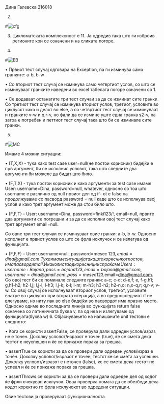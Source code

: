 Дина Галевска 216018


2.
#![cfg](https://github.com/dinagalevska/SI_2023_lab2_216018/assets/66796907/3f9b7587-cfd0-4300-aa3d-8388498a04d9)

3. Цикломатската комплексност е 11. Ја одредив така што ги изброив регионите кои се означени и на сликата погоре.

4.
#![EB](https://github.com/dinagalevska/SI_2023_lab2_216018/assets/66796907/b9abc640-a06d-47ac-8b78-54847c9f8ebd)


•	Првиот тест случај одговара на Exception, па ги изминува само гранките: a-b, b-w

•	Со вториот тест случај се изминува само четвртиот услов, со што се изминуваат гранките наведени во excel табелата погоре означени со 1.

•	Се додаваат останатите три тест случаи за да се изминат сите гранки. Со третиот тест случај се изминува вториот услов, третиот, условите во циклусот како и делот во else, а со четвртиот тест случај се изминуваат и гранките v-w и q,r-v, но фали да се измине уште една гранка s2-v, па затоа е потребен и петтиот тест случај така што би се изминале сите гранки.

5.
#![MC](https://github.com/dinagalevska/SI_2023_lab2_216018/assets/66796907/fd6ce1fc-9ea3-4b19-87a4-4bbbff3d3cc4)


Имаме 4 можни ситуации:

•	(T,X,X) - тука како test case user=null(не постои корисник) бидејќи е прв аргумент, би се исполнил условот, така што следните два аргументи би можеле да бидат што било.

•	(F,T,X) - тука постои корисник и како аргументи за test case имаме User: username=Dina, password=null, whatever, односно со тоа што username е различно од null првиот дел од if- ot e false па продолжуваме со пасворд password = null каде што се исполнува овој услов и како трет аргумент може да стои било што. 

•	(F,F,T) - User: username=Dina, password=finki123/!, email=null, првите два аргументи се погрешни и за да се исполни овој тест случај како трет аргумент email=null. 

Со овие три тест случаи се изминуваат овие гранки: a-b, b-w. Односно исполнет е првиот услов со што се фрла исклучок и се излегува од функцијата.

•	(F,F,F) – User: username=null, password=mesec 123$,email=dina@gmail.com. Тука имаме ситуација така што корисникот постои, има пасворд и mail. И како листа од корисници испраќаме Users: username:Bojana, pass=bojana123,email=bojana@gmail.com, username=dina@gmail.com, pass=mesec 123$,email=dina@gmail.com. Со овој тест би се поминале следните гранки: a-c; c-d; d-e,f; e, f-g,h1; g,h1-h2; h2-I,j; I,j-l; l-h3; I,j-k; k-l; l-m; m-h3; h3-h2; h2-n,o; n,o-q,r; q,r-v; v-w. Со овој случај се исполнуваат вториот услов, третиот, условите внатре во циклусот при втората итерација, а во предпоследниот if не влегуваме, но ниту пак во else бидејќи во пасвордот има празно место. Односно одиме во последната линија во функцијата return false означена со латиничната буква v, па од неа и излегуваме од функцијата(буква w)
6. Објаснувањето на напишаните unit тестови е следното:

•	Кога се користи assertFalse, се проверува дали одреден услов/израз не е точен. Доколку условот/изразот е точен (true), ќе се смета дека тестот е неуспешен и ќе се прикаже порака за грешка.

•	assertTrue се користи за да се провери дали одреден услов/израз е точен. Доколку условот/изразот е точен, тестот ќе се смета за успешен. Доколку условот/изразот е неточен (false), ќе се смета дека тестот не успеал и ќе се прикаже порака за грешка.

•	assertThrows се користи за да се провери дали одреден дел од кодот ќе фрли очекуван исклучок. Оваа проверка помага да се обезбеди дека кодот коректно го фрла исклучокот во одредени ситуации.

Овие тестови ја проверуваат функционалноста

